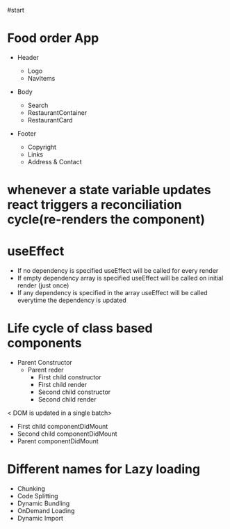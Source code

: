 #start

# Food order App

- Header

  - Logo
  - NavItems

- Body

  - Search
  - RestaurantContainer
  - RestaurantCard

- Footer

  - Copyright
  - Links
  - Address & Contact

# whenever a state variable updates react triggers a reconciliation cycle(re-renders the component)

# useEffect

- If no dependency is specified useEffect will be called for every render
- If empty dependency array is specified useEffect will be called on initial render (just once)
- If any dependency is specified in the array useEffect will be called everytime the dependency is updated

# Life cycle of class based components

- Parent Constructor
  - Parent reder
    - First child constructor
    - First child render
    - Second child constructor
    - Second child render

< DOM is updated in a single batch>

- First child componentDidMount
- Second child componentDidMount
- Parent componentDidMount

# Different names for Lazy loading

- Chunking
- Code Splitting
- Dynamic Bundling
- OnDemand Loading
- Dynamic Import
